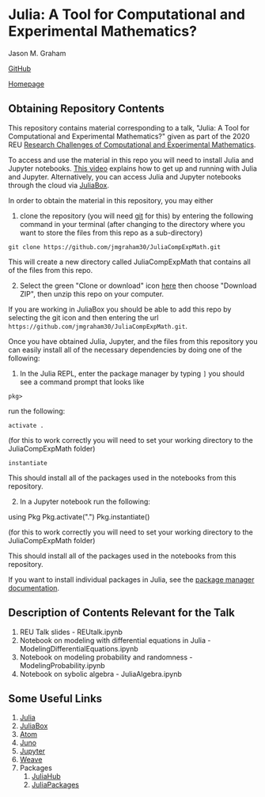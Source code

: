 # Julia: A Tool for Computational and Experimental Mathematics?
Jason M. Graham

[GitHub](https://github.com/jmgraham30)

[Homepage](https://sites.google.com/site/jasonmgrahamus/)

## Obtaining Repository Contents

This repository contains material corresponding to a talk, "Julia: A Tool for Computational and Experimental Mathematics?" given
as part of the 2020 REU [Research Challenges of Computational and Experimental Mathematics](https://www.moravian.edu/mathematics/reu).

To access and use the material in this repo you will need to install Julia and Jupyter notebooks. [This video](https://www.youtube.com/watch?v=oyx8M1yoboY) explains how to get up and running with Julia and Jupyter. Alternatively, you can access Julia and Jupyter notebooks through the cloud via [JuliaBox](https://juliabox.com/).

In order to obtain the material in this repository, you may either

1) clone the repository (you will need [git](https://git-scm.com/) for this) by entering the following command in your terminal (after changing to the directory where you want to store the files from this repo as a sub-directory)

`git clone https://github.com/jmgraham30/JuliaCompExpMath.git`

This will create a new directory called JuliaCompExpMath that contains all of the files from this repo.

2)  Select the green "Clone or download" icon [here](https://github.com/jmgraham30/JuliaCompExpMath) then choose "Download ZIP", then unzip this repo on your computer.

If you are working in JuliaBox you should be able to add this repo by selecting the git icon and then entering the url `https://github.com/jmgraham30/JuliaCompExpMath.git`.

Once you have obtained Julia, Jupyter, and the files from this repository you can easily install all of the necessary dependencies by doing one of the following:

1) In the Julia REPL, enter the package manager by typing `]` you should see a command prompt that looks like

`pkg>`

run the following:

`activate .`

(for this to work correctly you will need to set your working directory to the JuliaCompExpMath folder)

`instantiate`

This should install all of the packages used in the notebooks from this repository.

2) In a Jupyter notebook run the following:

using Pkg
Pkg.activate(".")
Pkg.instantiate()

(for this to work correctly you will need to set your working directory to the JuliaCompExpMath folder)

This should install all of the packages used in the notebooks from this repository.

If you want to install individual packages in Julia, see the [package manager documentation](https://docs.julialang.org/en/v1/stdlib/Pkg/index.html).

## Description of Contents Relevant for the Talk

1) REU Talk slides - REUtalk.ipynb
2) Notebook on modeling with differential equations in Julia - ModelingDifferentialEquations.ipynb
3) Notebook on modeling probability and randomness - ModelingProbability.ipynb
4) Notebook on sybolic algebra - JuliaAlgebra.ipynb

## Some Useful Links

1) [Julia](https://julialang.org/)
2) [JuliaBox](https://juliabox.com/)
3) [Atom](https://atom.io/)
4) [Juno](https://junolab.org/)
5) [Jupyter](https://jupyter.org/)
6) [Weave](https://github.com/JunoLab/Weave.jl)
7) Packages
    1) [JuliaHub](https://juliahub.com/ui/Home)
    2) [JuliaPackages](https://juliapackages.com/)
